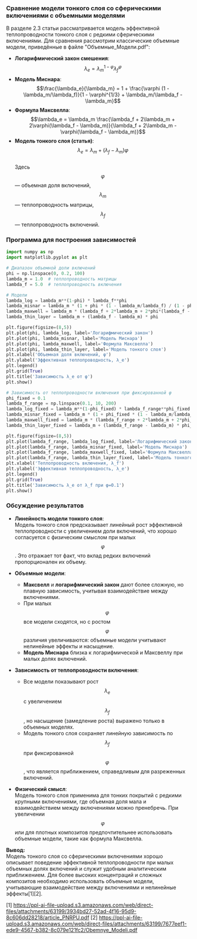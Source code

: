 ### Сравнение модели тонкого слоя со сферическими включениями с объемными моделями

В разделе 2.3 статьи рассматривается модель эффективной теплопроводности тонкого слоя с редкими сферическими включениями. Для сравнения рассмотрим классические объемные модели, приведённые в файле "Объемные_Модели.pdf":

- **Логарифмический закон смешения**:  
  $$\lambda_e = \lambda_m^{1-\varphi} \lambda_f^{\varphi}$$
- **Модель Миснара**:  
  $$\frac{\lambda_e}{\lambda_m} = 1 + \frac{\varphi (1 - \lambda_m/\lambda_f)}{1 - \varphi^{1/3} + \lambda_m/\lambda_f - \lambda_m}$$
- **Формула Максвелла**:  
  $$\lambda_e = \lambda_m \frac{\lambda_f + 2\lambda_m + 2\varphi(\lambda_f - \lambda_m)}{\lambda_f + 2\lambda_m - \varphi(\lambda_f - \lambda_m)}$$
- **Модель тонкого слоя (статья)**:  
  $$\lambda_e = \lambda_m + (\lambda_f - \lambda_m)\varphi$$  
  Здесь $$\varphi$$ — объемная доля включений, $$\lambda_m$$ — теплопроводность матрицы, $$\lambda_f$$ — теплопроводность включений.

### Программа для построения зависимостей

```python
import numpy as np
import matplotlib.pyplot as plt

# Диапазон объемной доли включений
phi = np.linspace(0, 0.2, 100)
lambda_m = 1.0  # теплопроводность матрицы
lambda_f = 5.0  # теплопроводность включения

# Модели
lambda_log = lambda_m**(1-phi) * lambda_f**phi
lambda_misnar = lambda_m * (1 + phi * (1 - lambda_m/lambda_f) / (1 - phi**(1/3) + lambda_m/lambda_f - lambda_m))
lambda_maxwell = lambda_m * (lambda_f + 2*lambda_m + 2*phi*(lambda_f - lambda_m)) / (lambda_f + 2*lambda_m - phi*(lambda_f - lambda_m))
lambda_thin_layer = lambda_m + (lambda_f - lambda_m) * phi

plt.figure(figsize=(8,5))
plt.plot(phi, lambda_log, label='Логарифмический закон')
plt.plot(phi, lambda_misnar, label='Модель Миснара')
plt.plot(phi, lambda_maxwell, label='Формула Максвелла')
plt.plot(phi, lambda_thin_layer, label='Модель тонкого слоя')
plt.xlabel('Объемная доля включений, φ')
plt.ylabel('Эффективная теплопроводность, λ_e')
plt.legend()
plt.grid(True)
plt.title('Зависимость λ_e от φ')
plt.show()

# Зависимость от теплопроводности включения при фиксированной φ
phi_fixed = 0.1
lambda_f_range = np.linspace(0.1, 10, 200)
lambda_log_fixed = lambda_m**(1-phi_fixed) * lambda_f_range**phi_fixed
lambda_misnar_fixed = lambda_m * (1 + phi_fixed * (1 - lambda_m/lambda_f_range) / (1 - phi_fixed**(1/3) + lambda_m/lambda_f_range - lambda_m))
lambda_maxwell_fixed = lambda_m * (lambda_f_range + 2*lambda_m + 2*phi_fixed*(lambda_f_range - lambda_m)) / (lambda_f_range + 2*lambda_m - phi_fixed*(lambda_f_range - lambda_m))
lambda_thin_layer_fixed = lambda_m + (lambda_f_range - lambda_m) * phi_fixed

plt.figure(figsize=(8,5))
plt.plot(lambda_f_range, lambda_log_fixed, label='Логарифмический закон')
plt.plot(lambda_f_range, lambda_misnar_fixed, label='Модель Миснара')
plt.plot(lambda_f_range, lambda_maxwell_fixed, label='Формула Максвелла')
plt.plot(lambda_f_range, lambda_thin_layer_fixed, label='Модель тонкого слоя')
plt.xlabel('Теплопроводность включения, λ_f')
plt.ylabel('Эффективная теплопроводность, λ_e')
plt.legend()
plt.grid(True)
plt.title('Зависимость λ_e от λ_f при φ=0.1')
plt.show()
```

### Обсуждение результатов

- **Линейность модели тонкого слоя**:  
  Модель тонкого слоя предсказывает линейный рост эффективной теплопроводности с увеличением доли включений, что хорошо согласуется с физическим смыслом при малых $$\varphi$$. Это отражает тот факт, что вклад редких включений пропорционален их объему.

- **Объемные модели**:  
  - **Максвелл** и **логарифмический закон** дают более сложную, но плавную зависимость, учитывая взаимодействие между включениями.  
  - При малых $$\varphi$$ все модели сходятся, но с ростом $$\varphi$$ различия увеличиваются: объемные модели учитывают нелинейные эффекты и насыщение.
  - **Модель Миснара** близка к логарифмической и Максвеллу при малых долях включений.

- **Зависимость от теплопроводности включения**:  
  - Все модели показывают рост $$\lambda_e$$ с увеличением $$\lambda_f$$, но насыщение (замедление роста) выражено только в объемных моделях.
  - Модель тонкого слоя сохраняет линейную зависимость по $$\lambda_f$$ при фиксированной $$\varphi$$, что является приближением, справедливым для разреженных включений.

- **Физический смысл**:  
  Модель тонкого слоя применима для тонких покрытий с редкими крупными включениями, где объемная доля мала и взаимодействием между включениями можно пренебречь. При увеличении $$\varphi$$ или для плотных композитов предпочтительнее использовать объемные модели, такие как формула Максвелла.

**Вывод:**  
Модель тонкого слоя со сферическими включениями хорошо описывает поведение эффективной теплопроводности при малых объемных долях включений и служит удобным аналитическим приближением. Для более высоких концентраций и сложных композитов необходимо использовать объемные модели, учитывающие взаимодействие между включениями и нелинейные эффекты[1][2].

[1] https://ppl-ai-file-upload.s3.amazonaws.com/web/direct-files/attachments/63199/3934bd27-52ad-4f16-95d9-8c606dd28218/article_PNRPU.pdf
[2] https://ppl-ai-file-upload.s3.amazonaws.com/web/direct-files/attachments/63199/7677eef1-ede9-4567-b382-8c079e121fc2/Obemnye_Modeli.pdf
